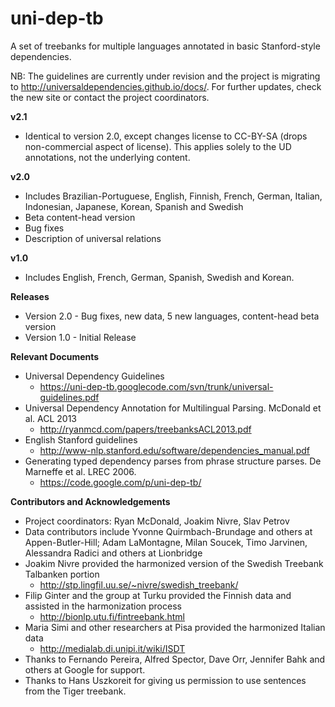 # uni-dep-tb
A set of treebanks for multiple languages annotated in basic Stanford-style dependencies.

NB: The guidelines are currently under revision and the project is migrating to
  http://universaldependencies.github.io/docs/.
For further updates, check the new site or contact the project coordinators.

**v2.1**

* Identical to version 2.0, except changes license to CC-BY-SA (drops non-commercial aspect of license). This applies solely to the UD annotations, not the underlying content.
  
**v2.0**

* Includes Brazilian-Portuguese, English, Finnish, French, German, Italian, Indonesian, Japanese, Korean, Spanish and
  Swedish
* Beta content-head version
* Bug fixes
* Description of universal relations

**v1.0**
* Includes English, French, German, Spanish, Swedish and Korean.

**Releases**

* Version 2.0 - Bug fixes, new data, 5 new languages, content-head beta version
* Version 1.0 - Initial Release

**Relevant Documents**

* Universal Dependency Guidelines
  * https://uni-dep-tb.googlecode.com/svn/trunk/universal-guidelines.pdf
* Universal Dependency Annotation for Multilingual Parsing. McDonald et al. ACL 2013
  * http://ryanmcd.com/papers/treebanksACL2013.pdf
* English Stanford guidelines
  * http://www-nlp.stanford.edu/software/dependencies_manual.pdf
* Generating typed dependency parses from phrase structure parses. De Marneffe et al. LREC 2006.
  * https://code.google.com/p/uni-dep-tb/

**Contributors and Acknowledgements**

* Project coordinators: Ryan McDonald, Joakim Nivre, Slav Petrov
* Data contributors include Yvonne Quirmbach-Brundage and others at Appen-Butler-Hill; Adam LaMontagne,
  Milan Soucek, Timo Jarvinen, Alessandra Radici and others at Lionbridge
* Joakim Nivre provided the harmonized version of the Swedish Treebank Talbanken portion
  * http://stp.lingfil.uu.se/~nivre/swedish_treebank/
* Filip Ginter and the group at Turku provided the Finnish data and assisted in the harmonization process
  * http://bionlp.utu.fi/fintreebank.html
* Maria Simi and other researchers at Pisa provided the harmonized Italian data
  * http://medialab.di.unipi.it/wiki/ISDT
* Thanks to Fernando Pereira, Alfred Spector, Dave Orr, Jennifer Bahk and others at Google for support.
* Thanks to Hans Uszkoreit for giving us permission to use sentences from the Tiger treebank.
